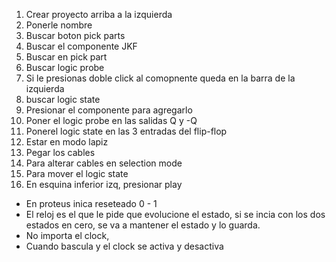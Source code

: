 1. Crear proyecto arriba a la izquierda
2. Ponerle nombre 
3. Buscar boton pick parts
4. Buscar el componente JKF
5. Buscar en pick part
6. Buscar logic probe
7. Si le presionas doble click al comopnente queda en la barra de la izquierda
8. buscar logic state
9. Presionar el componente para agregarlo
10. Poner el logic probe en las salidas Q y -Q
11. Ponerel logic state en las 3 entradas del flip-flop
12. Estar en modo lapiz
13. Pegar los cables
14. Para alterar cables en selection mode
15. Para mover el logic state
16. En esquina inferior izq, presionar play
- En proteus inica reseteado 0 - 1
- El reloj es el que le pide que evolucione el estado, si se incia con los dos estados en cero, se va a mantener el estado y lo guarda.
- No importa el clock, 
- Cuando bascula y el clock se activa y desactiva  